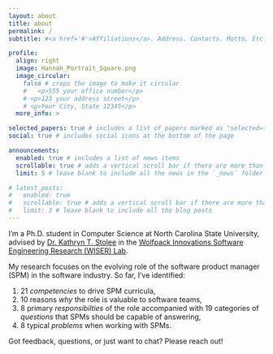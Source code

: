 ```yaml
---
layout: about
title: about
permalink: /
subtitle: #<a href='#'>Affiliations</a>. Address. Contacts. Motto. Etc.

profile:
  align: right
  image: Hannah_Portrait_Square.png
  image_circular:
    false # crops the image to make it circular
    #   <p>555 your office number</p>
    # <p>123 your address street</p>
    # <p>Your City, State 12345</p>
  more_info: >

selected_papers: true # includes a list of papers marked as "selected={true}"
social: true # includes social icons at the bottom of the page

announcements:
  enabled: true # includes a list of news items
  scrollable: true # adds a vertical scroll bar if there are more than 3 news items
  limit: 5 # leave blank to include all the news in the `_news` folder

# latest_posts:
#   enabled: true
#   scrollable: true # adds a vertical scroll bar if there are more than 3 new posts items
#   limit: 3 # leave blank to include all the blog posts
---
```


<!-- Write your biography here. Tell the world about yourself. Link to your favorite [subreddit](http://reddit.com). You can put a picture in, too. The code is already in, just name your picture `prof_pic.jpg` and put it in the `img/` folder.

Put your address / P.O. box / other info right below your picture. You can also disable any of these elements by editing `profile` property of the YAML header of your `_pages/about.md`. Edit `_bibliography/papers.bib` and Jekyll will render your [publications page](/al-folio/publications/) automatically.

Link to your social media connections, too. This theme is set up to use [Font Awesome icons](https://fontawesome.com/) and [Academicons](https://jpswalsh.github.io/academicons/), like the ones below. Add your Facebook, Twitter, LinkedIn, Google Scholar, or just disable all of them. -->

I’m a Ph.D. student in Computer Science at North Carolina State University, advised by [Dr. Kathryn T. Stolee](https://kstolee.github.io/) in the [Wolfpack Innovations Software Engineering Research (WISER) Lab](https://ncsu.software/).

My research focuses on the evolving role of the software product manager (SPM) in the software industry. So far, I’ve identified:

1. 21 _competencies_ to drive SPM curricula,
2. 10 reasons _why_ the role is valuable to software teams,
3. 8 primary _responsibilties_ of the role accompanied with 19 categories of _questions_ that SPMs should be capable of answering,
4. 8 typical _problems_ when working with SPMs.

Got feedback, questions, or just want to chat? Please reach out!
